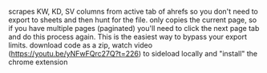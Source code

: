 scrapes KW, KD, SV columns from active tab of ahrefs so you don't need to export to sheets and then hunt for the file. only copies the current page, so if you have multiple pages (paginated) you'll need to click the next page tab and do this process again. This is the easiest way to bypass your export limits.
download code as a zip, watch video (https://youtu.be/yNFwFQrc27Q?t=226) to sideload locally and "install" the chrome extension
